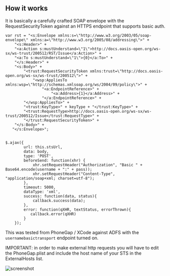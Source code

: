 ## How it works

It is basically a carefully crafted SOAP envelope with the RequestSecurityToken against an HTTPS endpoint that supports basic auth.

	var rst = "<s:Envelope xmlns:s=\"http://www.w3.org/2003/05/soap-envelope\" xmlns:a=\"http://www.w3.org/2005/08/addressing\">" +
		"<s:Header>" +
        "<a:Action s:mustUnderstand=\"1\">http://docs.oasis-open.org/ws-sx/ws-trust/200512/RST/Issue</a:Action>" +
        "<a:To s:mustUnderstand=\"1\">{0}</a:To>" +
        "</s:Header>" +
        "<s:Body>" +
            "<trust:RequestSecurityToken xmlns:trust=\"http://docs.oasis-open.org/ws-sx/ws-trust/200512\">" +
                "<wsp:AppliesTo xmlns:wsp=\"http://schemas.xmlsoap.org/ws/2004/09/policy\">" +
                    "<a:EndpointReference>" +
                        "<a:Address>{1}</a:Address>" +
                    "</a:EndpointReference>" +
            "</wsp:AppliesTo>" +
            "<trust:KeyType>" + keyType + "</trust:KeyType>" +
            "<trust:RequestType>http://docs.oasis-open.org/ws-sx/ws-trust/200512/Issue</trust:RequestType>" +
            "</trust:RequestSecurityToken>" +
        "</s:Body>" +
       "</s:Envelope>";


	$.ajax({
			url: this.stsUrl,
			data: body,
			type: 'POST',
            beforeSend: function(xhr) {
				xhr.setRequestHeader("Authorization", "Basic " + Base64.encode(username + ":" + pass));
				xhr.setRequestHeader("Content-Type", "application/soap+xml; charset=utf-8");
			},
			timeout: 5000,
			dataType: 'xml',
			success: function(data, status){
				callback.success(data);
			},
			error: function(qXHR, textStatus, errorThrown){
			   callback.error(qXHR)
			}
		});

This was tested from PhoneGap / XCode against ADFS with the `usernamebasictransport` endpoint turned on. 

IMPORTANT: in order to make external http requests you will have to edit the PhoneGap.plist and include the host name of your STS in the ExternalHosts list.

![screenshot](/woloski/wstrust-saml-javascript/raw/master/screenshot.png "login success")